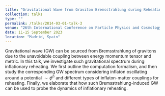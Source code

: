 ```yaml
---
title: "Gravitational Wave from Graviton Bremsstrahlung during Reheating"
collection: talks
type: ""
permalink: /talks/2014-03-01-talk-3
venue: "26th International Conference on Particle Physics and Cosmology (COSMO 2023)"
date: 11-15 September 2023 
location: "Madrid, Spain"
---
```


Gravitational wave (GW) can be sourced from Bremsstrahlung of gravitons due to  the unavoidable coupling between energy momentum tensor and metric.  In this talk, we investigate such  gravitational spectrum during inflationary reheating. We first outline the computation formalism, and then study the corresponding  GW spectrum considering inflaton oscillating around a potential $\sim \phi^{n}$ and different types of inflaton-matter couplings for reheating. Finally, we elaborate that how such Bremsstrahlung-induced GW can be used to probe the dynamics of inflationary reheating.
